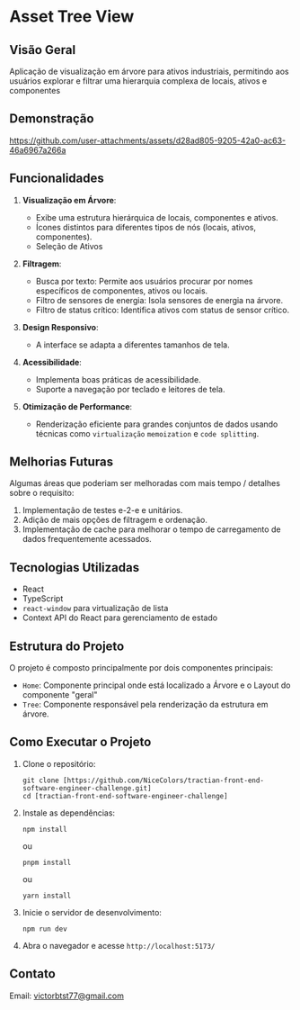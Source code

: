 # Asset Tree View

## Visão Geral

Aplicação de visualização em árvore para ativos industriais, permitindo aos usuários explorar e filtrar uma hierarquia complexa de locais, ativos e componentes 

## Demonstração
https://github.com/user-attachments/assets/d28ad805-9205-42a0-ac63-46a6967a266a

## Funcionalidades

1. **Visualização em Árvore**:

   - Exibe uma estrutura hierárquica de locais, componentes e ativos.
   - Ícones distintos para diferentes tipos de nós (locais, ativos, componentes).
   - Seleção de Ativos

2. **Filtragem**:

   - Busca por texto: Permite aos usuários procurar por nomes específicos de componentes, ativos ou locais.
   - Filtro de sensores de energia: Isola sensores de energia na árvore.
   - Filtro de status crítico: Identifica ativos com status de sensor crítico.

3. **Design Responsivo**:

   - A interface se adapta a diferentes tamanhos de tela.

4. **Acessibilidade**:

    - Implementa boas práticas de acessibilidade.
    - Suporte a navegação por teclado e leitores de tela.

5. **Otimização de Performance**:
   - Renderização eficiente para grandes conjuntos de dados usando técnicas como `virtualização` `memoization` e `code splitting`.

## Melhorias Futuras

Algumas áreas que poderiam ser melhoradas com mais tempo / detalhes sobre o requisito:

1. Implementação de testes e-2-e e unitários.
2. Adição de mais opções de filtragem e ordenação.
3. Implementação de cache para melhorar o tempo de carregamento de dados frequentemente acessados.

## Tecnologias Utilizadas

- React
- TypeScript
- `react-window` para virtualização de lista
- Context API do React para gerenciamento de estado

## Estrutura do Projeto

O projeto é composto principalmente por dois componentes principais:

- `Home`: Componente principal onde está localizado a Árvore e o Layout do componente "geral"
- `Tree`: Componente responsável pela renderização da estrutura em árvore.

## Como Executar o Projeto

1. Clone o repositório:

   ```
   git clone [https://github.com/NiceColors/tractian-front-end-software-engineer-challenge.git]
   cd [tractian-front-end-software-engineer-challenge]
   ```

2. Instale as dependências:

   ```
   npm install
   ```

   ou

   ```
   pnpm install
   ```

   ou

   ```
   yarn install
   ```

3. Inicie o servidor de desenvolvimento:

   ```
   npm run dev
   ```

4. Abra o navegador e acesse `http://localhost:5173/`

## Contato
Email: victorbtst77@gmail.com


